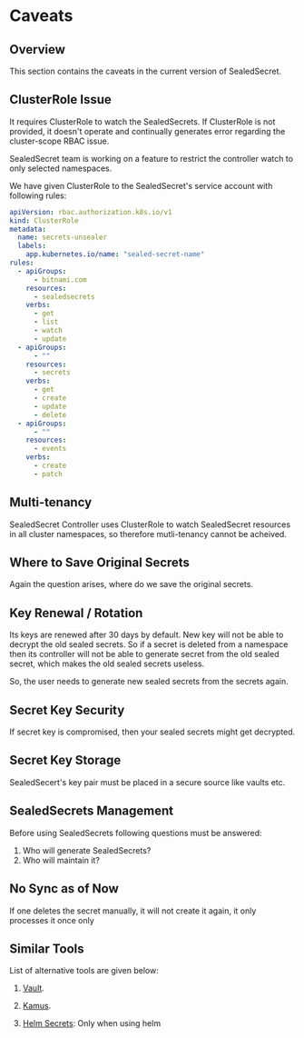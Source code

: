 # Caveats

## Overview

This section contains the caveats in the current version of SealedSecret.

## ClusterRole Issue

It requires ClusterRole to watch the SealedSecrets. If ClusterRole is not provided, it doesn't operate and continually generates error regarding the cluster-scope RBAC issue.

SealedSecret team is working on a feature to restrict the controller watch to only selected namespaces.

We have given ClusterRole to the SealedSecret's service account with following rules:

```yaml
apiVersion: rbac.authorization.k8s.io/v1
kind: ClusterRole
metadata:
  name: secrets-unsealer
  labels:
    app.kubernetes.io/name: "sealed-secret-name"
rules:
  - apiGroups:
      - bitnami.com
    resources:
      - sealedsecrets
    verbs:
      - get
      - list
      - watch
      - update
  - apiGroups:
      - ""
    resources:
      - secrets
    verbs:
      - get
      - create
      - update
      - delete
  - apiGroups:
      - ""
    resources:
      - events
    verbs:
      - create
      - patch
```

## Multi-tenancy

SealedSecret Controller uses ClusterRole to watch SealedSecret resources in all cluster namespaces, so therefore mutli-tenancy cannot be acheived.

## Where to Save Original Secrets

Again the question arises, where do we save the original secrets.


## Key Renewal / Rotation

Its keys are renewed after 30 days by default. New key will not be able to decrypt the old sealed secrets. So if a secret is deleted from a namespace then its controller will not be able to generate secret from the old sealed secret, which makes the old sealed secrets useless.

So, the user needs to generate new sealed secrets from the secrets again.

## Secret Key Security

If secret key is compromised, then your sealed secrets might get decrypted.

## Secret Key Storage

SealedSecert's key pair must be placed in a secure source like vaults etc.

## SealedSecrets Management

Before using SealedSecrets following questions must be answered:

1. Who will generate SealedSecrets?
2. Who will maintain it?

## No Sync as of Now

If one deletes the secret manually, it will not create it again, it only processes it once only

## Similar Tools

List of alternative tools are given below:

1. [Vault](https://www.vaultproject.io/docs/platform/k8s/run.html).

2. [Kamus](https://github.com/Soluto/kamus).

3. [Helm Secrets](https://github.com/futuresimple/helm-secrets): Only when using helm

